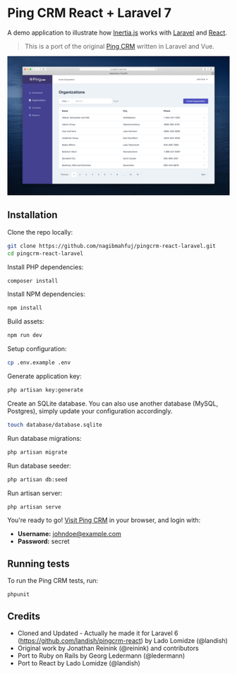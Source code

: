 # Ping CRM React + Laravel 7

A demo application to illustrate how [Inertia.js](https://inertiajs.com/) works with [Laravel](https://laravel.com/) and [React](https://reactjs.org/).

> This is a port of the original [Ping CRM](https://github.com/inertiajs/pingcrm) written in Laravel and Vue.

![](https://raw.githubusercontent.com/nagibmahfuj/pingcrm-react-laravel/master/screenshot.png)

## Installation

Clone the repo locally:

```sh
git clone https://github.com/nagibmahfuj/pingcrm-react-laravel.git
cd pingcrm-react-laravel
```

Install PHP dependencies:

```sh
composer install
```

Install NPM dependencies:

```sh
npm install
```

Build assets:

```sh
npm run dev
```

Setup configuration:

```sh
cp .env.example .env
```

Generate application key:

```sh
php artisan key:generate
```

Create an SQLite database. You can also use another database (MySQL, Postgres), simply update your configuration accordingly.

```sh
touch database/database.sqlite
```

Run database migrations:

```sh
php artisan migrate
```

Run database seeder:

```sh
php artisan db:seed
```

Run artisan server:

```sh
php artisan serve
```

You're ready to go! [Visit Ping CRM](http://127.0.0.1:8000/) in your browser, and login with:

-   **Username:** johndoe@example.com
-   **Password:** secret

## Running tests

To run the Ping CRM tests, run:

```
phpunit
```

## Credits

-   Cloned and Updated - Actually he made it for Laravel 6 (https://github.com/landish/pingcrm-react) by Lado Lomidze (@landish)
-   Original work by Jonathan Reinink (@reinink) and contributors
-   Port to Ruby on Rails by Georg Ledermann (@ledermann)
-   Port to React by Lado Lomidze (@landish)
